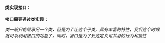 #### 类实现接口：

**接口需要通过类实现；**

*类一般只能继承另一个类，但是为了让这个子类，具有丰富的特性，我们这个时候就可以利用接口的功能了，同时，接口是为了规范定义可共用的行为和属性*